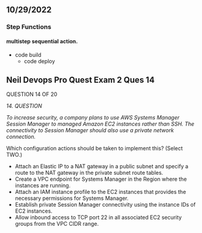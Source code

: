 ## 10/29/2022
### Step Functions 
#### multistep sequential action.
  - code build
    - code deploy 

## Neil Devops Pro Quest Exam 2 Ques 14

QUESTION 14 OF 20

*14. QUESTION*

*To increase security, a company plans to use AWS Systems Manager Session Manager to managed Amazon EC2 instances rather than SSH. The connectivity to Session Manager should also use a private network connection.*

Which configuration actions should be taken to implement this? (Select TWO.)

  - Attach an Elastic IP to a NAT gateway in a public subnet and specify a route to the NAT gateway in the private subnet route tables.
- Create a VPC endpoint for Systems Manager in the Region where the instances are running.
- Attach an IAM instance profile to the EC2 instances that provides the necessary permissions for Systems Manager.
- Establish private Session Manager connectivity using the instance IDs of EC2 instances.
- Allow inbound access to TCP port 22 in all associated EC2 security groups from the VPC CIDR range.    